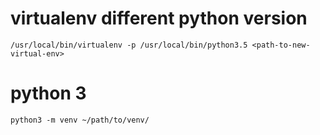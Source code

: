 # virtualenv different python version

```
/usr/local/bin/virtualenv -p /usr/local/bin/python3.5 <path-to-new-virtual-env>
```

# python 3

```
python3 -m venv ~/path/to/venv/
```
